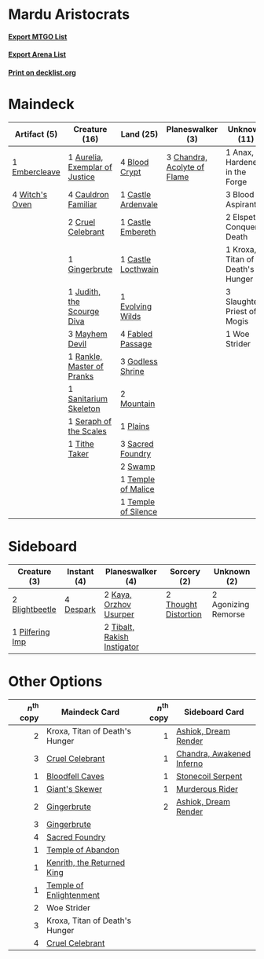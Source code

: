 # Mardu Aristocrats

#### [Export MTGO List](../collection/Mardu%20Aristocrats/Mardu%20Aristocrats.txt)
#### [Export Arena List](../collection/Mardu%20Aristocrats/Mardu%20Aristocrats_arena.txt)
#### [Print on decklist.org](http://decklist.org/?deckmain=1%09Anax,%20Hardened%20in%20the%20Forge%0A1%09Aurelia,%20Exemplar%20of%20Justice%0A3%09Blood%20Aspirant%0A4%09Blood%20Crypt%0A1%09Castle%20Ardenvale%0A1%09Castle%20Embereth%0A1%09Castle%20Locthwain%0A4%09Cauldron%20Familiar%0A3%09Chandra,%20Acolyte%20of%20Flame%0A2%09Cruel%20Celebrant%0A2%09Elspeth%20Conquers%20Death%0A1%09Embercleave%0A1%09Evolving%20Wilds%0A4%09Fabled%20Passage%0A1%09Gingerbrute%0A3%09Godless%20Shrine%0A1%09Judith,%20the%20Scourge%20Diva%0A1%09Kroxa,%20Titan%20of%20Death's%20Hunger%0A3%09Mayhem%20Devil%0A2%09Mountain%0A1%09Plains%0A1%09Rankle,%20Master%20of%20Pranks%0A3%09Sacred%20Foundry%0A1%09Sanitarium%20Skeleton%0A1%09Seraph%20of%20the%20Scales%0A3%09Slaughter-Priest%20of%20Mogis%0A2%09Swamp%0A1%09Temple%20of%20Malice%0A1%09Temple%20of%20Silence%0A1%09Tithe%20Taker%0A4%09Witch's%20Oven%0A1%09Woe%20Strider&deckside=2%09Agonizing%20Remorse%0A2%09Blightbeetle%0A4%09Despark%0A2%09Kaya,%20Orzhov%20Usurper%0A1%09Pilfering%20Imp%0A2%09Thought%20Distortion%0A2%09Tibalt,%20Rakish%20Instigator)
# Maindeck

|                                      Artifact (5)                                       |                                              Creature (16)                                              |                                          Land (25)                                           |                                           Planeswalker (3)                                           |          Unknown (11)          |
|-----------------------------------------------------------------------------------------|---------------------------------------------------------------------------------------------------------|----------------------------------------------------------------------------------------------|------------------------------------------------------------------------------------------------------|--------------------------------|
|1 [Embercleave](http://gatherer.wizards.com/Pages/Card/Details.aspx?multiverseid=473082) |1 [Aurelia, Exemplar of Justice](http://gatherer.wizards.com/Pages/Card/Details.aspx?multiverseid=452903)|4 [Blood Crypt](http://gatherer.wizards.com/Pages/Card/Details.aspx?multiverseid=97102)       |3 [Chandra, Acolyte of Flame](http://gatherer.wizards.com/Pages/Card/Details.aspx?multiverseid=466880)|1 Anax, Hardened in the Forge   |
|4 [Witch's Oven](http://gatherer.wizards.com/Pages/Card/Details.aspx?multiverseid=473199)|4 [Cauldron Familiar](http://gatherer.wizards.com/Pages/Card/Details.aspx?multiverseid=473043)           |1 [Castle Ardenvale](http://gatherer.wizards.com/Pages/Card/Details.aspx?multiverseid=473200) |                                                                                                      |3 Blood Aspirant                |
|                                                                                         |2 [Cruel Celebrant](http://gatherer.wizards.com/Pages/Card/Details.aspx?multiverseid=461115)             |1 [Castle Embereth](http://gatherer.wizards.com/Pages/Card/Details.aspx?multiverseid=473201)  |                                                                                                      |2 Elspeth Conquers Death        |
|                                                                                         |1 [Gingerbrute](http://gatherer.wizards.com/Pages/Card/Details.aspx?multiverseid=473181)                 |1 [Castle Locthwain](http://gatherer.wizards.com/Pages/Card/Details.aspx?multiverseid=473203) |                                                                                                      |1 Kroxa, Titan of Death's Hunger|
|                                                                                         |1 [Judith, the Scourge Diva](http://gatherer.wizards.com/Pages/Card/Details.aspx?multiverseid=457329)    |1 [Evolving Wilds](http://gatherer.wizards.com/Pages/Card/Details.aspx?multiverseid=426944)   |                                                                                                      |3 Slaughter-Priest of Mogis     |
|                                                                                         |3 [Mayhem Devil](http://gatherer.wizards.com/Pages/Card/Details.aspx?multiverseid=461131)                |4 [Fabled Passage](http://gatherer.wizards.com/Pages/Card/Details.aspx?multiverseid=473206)   |                                                                                                      |1 Woe Strider                   |
|                                                                                         |1 [Rankle, Master of Pranks](http://gatherer.wizards.com/Pages/Card/Details.aspx?multiverseid=473063)    |3 [Godless Shrine](http://gatherer.wizards.com/Pages/Card/Details.aspx?multiverseid=405099)   |                                                                                                      |                                |
|                                                                                         |1 [Sanitarium Skeleton](http://gatherer.wizards.com/Pages/Card/Details.aspx?multiverseid=470673)         |2 [Mountain](http://gatherer.wizards.com/Pages/Card/Details.aspx?multiverseid=439859)         |                                                                                                      |                                |
|                                                                                         |1 [Seraph of the Scales](http://gatherer.wizards.com/Pages/Card/Details.aspx?multiverseid=457349)        |1 [Plains](http://gatherer.wizards.com/Pages/Card/Details.aspx?multiverseid=439856)           |                                                                                                      |                                |
|                                                                                         |1 [Tithe Taker](http://gatherer.wizards.com/Pages/Card/Details.aspx?multiverseid=457171)                 |3 [Sacred Foundry](http://gatherer.wizards.com/Pages/Card/Details.aspx?multiverseid=405106)   |                                                                                                      |                                |
|                                                                                         |                                                                                                         |2 [Swamp](http://gatherer.wizards.com/Pages/Card/Details.aspx?multiverseid=439858)            |                                                                                                      |                                |
|                                                                                         |                                                                                                         |1 [Temple of Malice](http://gatherer.wizards.com/Pages/Card/Details.aspx?multiverseid=378536) |                                                                                                      |                                |
|                                                                                         |                                                                                                         |1 [Temple of Silence](http://gatherer.wizards.com/Pages/Card/Details.aspx?multiverseid=373522)|                                                                                                      |                                |


# Sideboard

|                                       Creature (3)                                       |                                    Instant (4)                                     |                                           Planeswalker (4)                                           |                                          Sorcery (2)                                          |    Unknown (2)    |
|------------------------------------------------------------------------------------------|------------------------------------------------------------------------------------|------------------------------------------------------------------------------------------------------|-----------------------------------------------------------------------------------------------|-------------------|
|2 [Blightbeetle](http://gatherer.wizards.com/Pages/Card/Details.aspx?multiverseid=466841) |4 [Despark](http://gatherer.wizards.com/Pages/Card/Details.aspx?multiverseid=461117)|2 [Kaya, Orzhov Usurper](http://gatherer.wizards.com/Pages/Card/Details.aspx?multiverseid=460129)     |2 [Thought Distortion](http://gatherer.wizards.com/Pages/Card/Details.aspx?multiverseid=466871)|2 Agonizing Remorse|
|1 [Pilfering Imp](http://gatherer.wizards.com/Pages/Card/Details.aspx?multiverseid=452831)|                                                                                    |2 [Tibalt, Rakish Instigator](http://gatherer.wizards.com/Pages/Card/Details.aspx?multiverseid=461073)|                                                                                               |                   |


# Other Options

|*n*<sup>th</sup> copy|                                            Maindeck Card                                            |*n*<sup>th</sup> copy|                                           Sideboard Card                                           |
|--------------------:|-----------------------------------------------------------------------------------------------------|--------------------:|----------------------------------------------------------------------------------------------------|
|                    2|Kroxa, Titan of Death's Hunger                                                                       |                    1|[Ashiok, Dream Render](http://gatherer.wizards.com/Pages/Card/Details.aspx?multiverseid=461155)     |
|                    3|[Cruel Celebrant](http://gatherer.wizards.com/Pages/Card/Details.aspx?multiverseid=461115)           |                    1|[Chandra, Awakened Inferno](http://gatherer.wizards.com/Pages/Card/Details.aspx?multiverseid=466881)|
|                    1|[Bloodfell Caves](http://gatherer.wizards.com/Pages/Card/Details.aspx?multiverseid=433168)           |                    1|[Stonecoil Serpent](http://gatherer.wizards.com/Pages/Card/Details.aspx?multiverseid=473197)        |
|                    1|[Giant's Skewer](http://gatherer.wizards.com/Pages/Card/Details.aspx?multiverseid=473053)            |                    1|[Murderous Rider](http://gatherer.wizards.com/Pages/Card/Details.aspx?multiverseid=473059)          |
|                    2|[Gingerbrute](http://gatherer.wizards.com/Pages/Card/Details.aspx?multiverseid=473181)               |                    2|[Ashiok, Dream Render](http://gatherer.wizards.com/Pages/Card/Details.aspx?multiverseid=461155)     |
|                    3|[Gingerbrute](http://gatherer.wizards.com/Pages/Card/Details.aspx?multiverseid=473181)               |                     |                                                                                                    |
|                    4|[Sacred Foundry](http://gatherer.wizards.com/Pages/Card/Details.aspx?multiverseid=405106)            |                     |                                                                                                    |
|                    1|[Temple of Abandon](http://gatherer.wizards.com/Pages/Card/Details.aspx?multiverseid=373711)         |                     |                                                                                                    |
|                    1|[Kenrith, the Returned King](http://gatherer.wizards.com/Pages/Card/Details.aspx?multiverseid=476052)|                     |                                                                                                    |
|                    1|[Temple of Enlightenment](http://gatherer.wizards.com/Pages/Card/Details.aspx?multiverseid=378535)   |                     |                                                                                                    |
|                    2|Woe Strider                                                                                          |                     |                                                                                                    |
|                    3|Kroxa, Titan of Death's Hunger                                                                       |                     |                                                                                                    |
|                    4|[Cruel Celebrant](http://gatherer.wizards.com/Pages/Card/Details.aspx?multiverseid=461115)           |                     |                                                                                                    |

